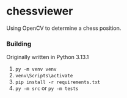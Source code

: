 # chessviewer

Using OpenCV to determine a chess position.

### Building

Originally written in Python 3.13.1

1. `py -m venv venv`
2. `venv\Scripts\activate`
3. `pip install -r requirements.txt`
4. `py -m src` or `py -m tests`